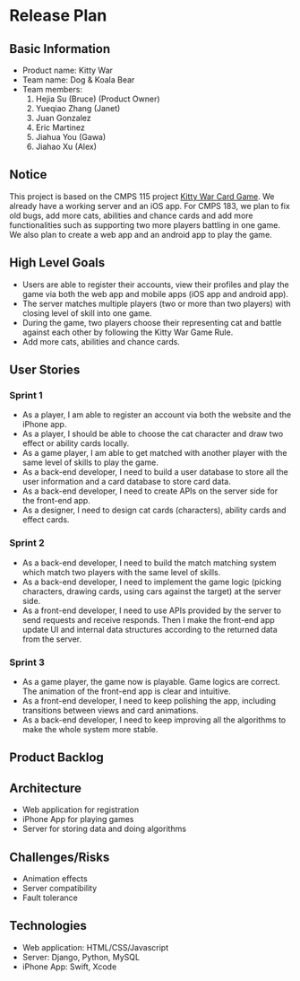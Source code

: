 # Release Plan

## Basic Information

* Product name: Kitty War
* Team name: Dog & Koala Bear
* Team members:
	1. Hejia Su (Bruce) (Product Owner)
	2. Yueqiao Zhang (Janet)
	3. Juan Gonzalez
	4. Eric Martinez
    5. Jiahua You (Gawa)
    6. Jiahao Xu (Alex)

## Notice

This project is based on the CMPS 115 project [Kitty War Card Game](https://github.com/brucedsu/KittyWar). We already have a working server and an iOS app. For CMPS 183, we plan to fix old bugs, add more cats, abilities and chance cards and add more functionalities such as supporting two more players battling in one game. We also plan to create a web app and an android app to play the game.

## High Level Goals

* Users are able to register their accounts, view their profiles and play the game via both the web app and mobile apps (iOS app and android app).
* The server matches multiple players (two or more than two players) with closing level of skill into one game.
* During the game, two players choose their representing cat and battle against each other by following the Kitty War Game Rule.
* Add more cats, abilities and chance cards.

## User Stories

### Sprint 1

* As a player, I am able to register an account via both the website and the iPhone app.
* As a player, I should be able to choose the cat character and draw two effect or ability cards locally.
* As a game player, I am able to get matched with another player with the same level of skills to play the game.
* As a back-end developer, I need to build a user database to store all the user information and a card database to store card data.
* As a back-end developer, I need to create APIs on the server side for the front-end app.
* As a designer, I need to design cat cards (characters), ability cards and effect cards.

### Sprint 2

* As a back-end developer, I need to build the match matching system which match two players with the same level of skills.
* As a back-end developer, I need to implement the game logic (picking characters, drawing cards, using cars against the target) at the server side.
* As a front-end developer, I need to use APIs provided by the server to send requests and receive responds. Then I make the front-end app update UI and internal data structures according to the returned data from the server.

### Sprint 3

* As a game player, the game now is playable. Game logics are correct. The animation of the front-end app is clear and intuitive.
* As a front-end developer, I need to keep polishing the app, including transitions between views and card animations.
* As a back-end developer, I need to keep improving all the algorithms to make the whole system more stable.

## Product Backlog

## Architecture

* Web application for registration
* iPhone App for playing games
* Server for storing data and doing algorithms

## Challenges/Risks

* Animation effects
* Server compatibility
* Fault tolerance

## Technologies

* Web application: HTML/CSS/Javascript
* Server: Django, Python, MySQL
* iPhone App: Swift, Xcode

